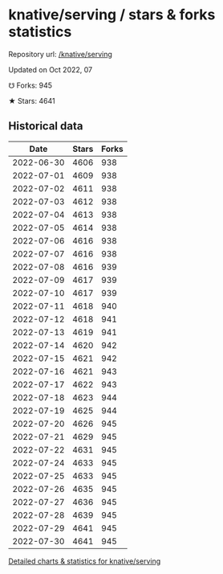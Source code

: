 # knative/serving / stars & forks statistics

Repository url: [/knative/serving](https://github.com/knative/serving)

Updated on Oct 2022, 07

☋ Forks: 945

★ Stars: 4641

## Historical data
| Date | Stars | Forks |
|------|-------|-------|
| 2022-06-30 | 4606 | 938 | 
| 2022-07-01 | 4609 | 938 | 
| 2022-07-02 | 4611 | 938 | 
| 2022-07-03 | 4612 | 938 | 
| 2022-07-04 | 4613 | 938 | 
| 2022-07-05 | 4614 | 938 | 
| 2022-07-06 | 4616 | 938 | 
| 2022-07-07 | 4616 | 938 | 
| 2022-07-08 | 4616 | 939 | 
| 2022-07-09 | 4617 | 939 | 
| 2022-07-10 | 4617 | 939 | 
| 2022-07-11 | 4618 | 940 | 
| 2022-07-12 | 4618 | 941 | 
| 2022-07-13 | 4619 | 941 | 
| 2022-07-14 | 4620 | 942 | 
| 2022-07-15 | 4621 | 942 | 
| 2022-07-16 | 4621 | 943 | 
| 2022-07-17 | 4622 | 943 | 
| 2022-07-18 | 4623 | 944 | 
| 2022-07-19 | 4625 | 944 | 
| 2022-07-20 | 4626 | 945 | 
| 2022-07-21 | 4629 | 945 | 
| 2022-07-22 | 4631 | 945 | 
| 2022-07-24 | 4633 | 945 | 
| 2022-07-25 | 4633 | 945 | 
| 2022-07-26 | 4635 | 945 | 
| 2022-07-27 | 4636 | 945 | 
| 2022-07-28 | 4639 | 945 | 
| 2022-07-29 | 4641 | 945 | 
| 2022-07-30 | 4641 | 945 | 


[Detailed charts & statistics for knative/serving](https://reviewgithub.com/rep/knative/serving)
